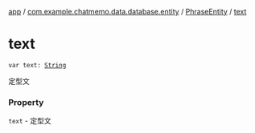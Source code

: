 [app](../../index.md) / [com.example.chatmemo.data.database.entity](../index.md) / [PhraseEntity](index.md) / [text](./text.md)

# text

`var text: `[`String`](https://kotlinlang.org/api/latest/jvm/stdlib/kotlin/-string/index.html)

定型文

### Property

`text` - 定型文